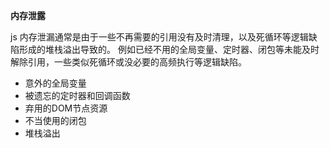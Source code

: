 **内存泄露**

js 内存泄漏通常是由于一些不再需要的引用没有及时清理，以及死循环等逻辑缺陷形成的堆栈溢出导致的。 例如已经不用的全局变量、定时器、闭包等未能及时解除引用，一些类似死循环或没必要的高频执行等逻辑缺陷。

- 意外的全局变量
- 被遗忘的定时器和回调函数
- 弃用的DOM节点资源
- 不当使用的闭包
- 堆栈溢出